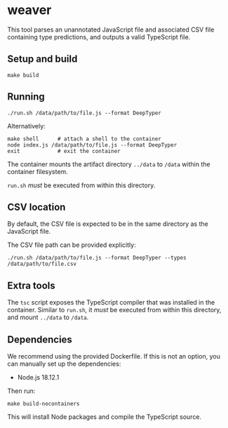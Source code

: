 # weaver

This tool parses an unannotated JavaScript file and associated CSV file
containing type predictions, and outputs a valid TypeScript file.

## Setup and build

    make build

## Running

    ./run.sh /data/path/to/file.js --format DeepTyper

Alternatively:

    make shell      # attach a shell to the container
    node index.js /data/path/to/file.js --format DeepTyper
    exit            # exit the container

The container mounts the artifact directory `../data` to `/data` within the
container filesystem.

`run.sh` _must_ be executed from within this directory.

## CSV location

By default, the CSV file is expected to be in the same directory as the
JavaScript file.

The CSV file path can be provided explicitly:

    ./run.sh /data/path/to/file.js --format DeepTyper --types /data/path/to/file.csv

## Extra tools

The `tsc` script exposes the TypeScript compiler that was installed in the
container. Similar to `run.sh`, it _must_ be executed from within this
directory, and mount `../data` to `/data`.

## Dependencies

We recommend using the provided Dockerfile. If this is not an option, you can
manually set up the dependencies:

* Node.js 18.12.1

Then run:

    make build-nocontainers

This will install Node packages and compile the TypeScript source.
